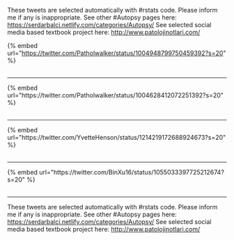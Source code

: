 

These tweets are selected automatically with #rstats code. Please inform me if any is inappropriate.
See other #Autopsy pages here: https://serdarbalci.netlify.com/categories/Autopsy/ 
See selected social media based textbook project here: http://www.patolojinotlari.com/

{% embed url="https://twitter.com/Patholwalker/status/1004948799750459392?s=20" %}<br>
<br>
<hr>
{% embed url="https://twitter.com/Patholwalker/status/1004628412072251392?s=20" %}<br>
<br>
<hr>
{% embed url="https://twitter.com/YvetteHenson/status/1214219172688924673?s=20" %}<br>
<br>
<hr>
{% embed url="https://twitter.com/BinXu16/status/1055033397725212674?s=20" %}<br>
<br>
<hr>


These tweets are selected automatically with #rstats code. Please inform me if any is inappropriate.
See other #Autopsy pages here: https://serdarbalci.netlify.com/categories/Autopsy/ 
See selected social media based textbook project here: http://www.patolojinotlari.com/

